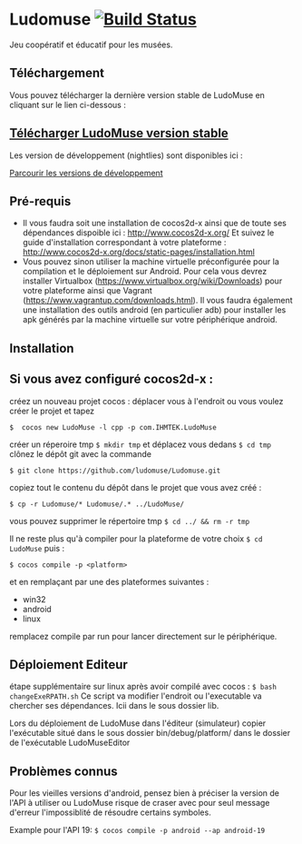 # Ludomuse [![Build Status](https://travis-ci.org/ludomuse/Ludomuse.svg?branch=master)](https://travis-ci.org/ludomuse/Ludomuse)
Jeu coopératif et éducatif pour les musées. 


## Téléchargement
Vous pouvez télécharger la dernière version stable de LudoMuse en cliquant sur le lien ci-dessous : 
## [Télécharger LudoMuse version stable](https://github.com/ludomuse/LudoMuse/releases/latest)

Les version de développement (nightlies) sont disponibles ici :

[Parcourir les versions de développement](https://ihmtek-services.com/files/LudoMuse/releases/nightlies)


## Pré-requis

- Il vous faudra soit une installation de cocos2d-x ainsi que de toute ses dépendances dispoible ici : http://www.cocos2d-x.org/
Et suivez le guide d'installation correspondant à votre plateforme : http://www.cocos2d-x.org/docs/static-pages/installation.html
- Vous pouvez sinon utiliser la machine virtuelle préconfigurée pour la compilation et le déploiement sur Android. Pour cela vous devrez installer Virtualbox (https://www.virtualbox.org/wiki/Downloads) pour votre plateforme ainsi que Vagrant (https://www.vagrantup.com/downloads.html). Il vous faudra également une installation des outils android (en particulier adb) pour installer les apk générés par la machine virtuelle sur votre périphérique android.


## Installation


Si vous avez configuré cocos2d-x :
----------------------------------

créez un nouveau projet cocos :
déplacer vous à l'endroit ou vous voulez créer le projet et tapez

``
$  cocos new LudoMuse -l cpp -p com.IHMTEK.LudoMuse
``

créer un réperoire tmp `` $ mkdir tmp `` et déplacez vous dedans `` $ cd tmp ``
clônez le dépôt git avec la commande 

``
$ git clone https://github.com/ludomuse/Ludomuse.git
``

copiez tout le contenu du dépôt dans le projet que vous avez créé :

``
$ cp -r Ludomuse/* Ludomuse/.* ../LudoMuse/
``

vous pouvez supprimer le répertoire tmp `` $ cd ../ && rm -r tmp ``

Il ne reste plus qu'à compiler pour la plateforme de votre choix `` $ cd LudoMuse `` puis :

``
$ cocos compile -p <platform>
``

et en remplaçant <platform> par une des plateformes suivantes :
  - win32
  - android
  - linux

remplacez compile par run pour lancer directement sur le périphérique.
  

## Déploiement Editeur

étape supplémentaire sur linux après avoir compilé avec cocos :
``
$ bash changeExeRPATH.sh
``
Ce script va modifier l'endroit ou l'executable va chercher ses dépendances. Icii dans le sous dossier lib.


Lors du déploiement de LudoMuse dans l'éditeur (simulateur) copier l'exécutable situé dans le sous dossier bin/debug/platform/ dans le dossier de l'exécutable LudoMuseEditor




## Problèmes connus

Pour les vieilles versions d'android, pensez bien à préciser la version de l'API à utiliser ou LudoMuse risque de craser avec pour seul message d'erreur l'impossiblité de résoudre certains symboles.

Example pour l'API 19:
``
$ cocos compile -p android --ap android-19
``
